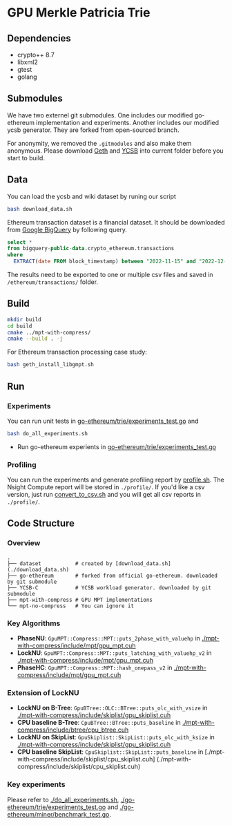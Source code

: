 # GPU Merkle Patricia Trie
## Dependencies
* crypto++ 8.7
* libxml2
* gtest
* golang

## Submodules
We have two externel git submodules. One includes our modified go-ethereum implementation and experiments. Another includes our modified ycsb generator. They are forked from open-sourced branch. 

For anonymity, we removed the `.gitmodules` and also make them anonymous. Please download [Geth](https://anonymous.4open.science/r/Accelerating-Merkle-Patricia-Trie-with-GPU-Geth/) and [YCSB](https://anonymous.4open.science/r/Accelerating-Merkle-Patricia-Trie-with-GPU-YCSB/) into current folder before you start to build.
## Data
You can load the ycsb and wiki dataset by runing our script
```sh
bash download_data.sh
```
Ethereum transaction dataset is a financial dataset. It should be downloaded from [Google BigQuery](https://cloud.google.com/blog/products/data-analytics/ethereum-bigquery-public-dataset-smart-contract-analytics) by following query.
```sql
select *
from bigquery-public-data.crypto_ethereum.transactions 
where 
  EXTRACT(date FROM block_timestamp) between "2022-11-15" and "2022-12-29"
```
The results need to be exported to one or multiple csv files and saved in `/ethereum/transactions/` folder.
## Build
```sh
mkdir build
cd build
cmake ../mpt-with-compress/
cmake --build . -j
```

For Ethereum transaction processing case study:
```sh
bash geth_install_libgmpt.sh
```

## Run
### Experiments
You can run unit tests in [go-ethereum/trie/experiments_test.go](./go-ethereum/trie/experiments_test.go) and 
``` sh
bash do_all_experiments.sh
```
* Run go-ethereum experients in [go-ethereum/trie/experiments_test.go](./go-ethereum/trie/experiments_test.go)
### Profiling
You can run the experiments and generate profiling report by [profile.sh](./profile.sh). The Nsight Compute report will be stored in `./profile/`. If you'd like a csv version, just run [convert_to_csv.sh](./convert_to_csv.sh) and you will get all csv reports in `./profile/`.

## Code Structure
### Overview
```
.
├── dataset           # created by [download_data.sh](./download_data.sh)
├── go-ethereum       # forked from official go-ethereum. downloaded by git submodule
├── YCSB-C            # YCSB workload generator. downloaded by git submodule
├── mpt-with-compress # GPU MPT implementations
└── mpt-no-compress   # You can ignore it
```
### Key Algorithms
* **PhaseNU**: `GpuMPT::Compress::MPT::puts_2phase_with_valuehp` in [./mpt-with-compress/include/mpt/gpu_mpt.cuh](./mpt-with-compress/include/mpt/gpu_mpt.cuh)
* **LockNU**: `GpuMPT::Compress::MPT::puts_latching_with_valuehp_v2` in [./mpt-with-compress/include/mpt/gpu_mpt.cuh](./mpt-with-compress/include/mpt/gpu_mpt.cuh)
* **PhaseHC**: `GpuMPT::Compress::MPT::hash_onepass_v2` in [./mpt-with-compress/include/mpt/gpu_mpt.cuh](./mpt-with-compress/include/mpt/gpu_mpt.cuh)
### Extension of LockNU
* **LockNU on B-Tree**: `GpuBTree::OLC::BTree::puts_olc_with_vsize` in [./mpt-with-compress/include/skiplist/gpu_skiplist.cuh](./mpt-with-compress/include/skiplist/gpu_skiplist.cuh)
* **CPU baseline B-Tree**: `CpuBTree::BTree::puts_baseline` in [./mpt-with-compress/include/btree/cpu_btree.cuh](./mpt-with-compress/include/btree/cpu_btree.cuh)
* **LockNU on SkipList**: `GpuSkiplist::SkipList::puts_olc_with_ksize` in [./mpt-with-compress/include/skiplist/gpu_skiplist.cuh](./mpt-with-compress/include/skiplist/gpu_skiplist.cuh)
* **CPU baseline SkipList**: `CpuSkiplist::SkipList::puts_baseline` in [./mpt-with-compress/include/skiplist/cpu_skiplist.cuh] (./mpt-with-compress/include/skiplist/cpu_skiplist.cuh)
### Key experiments
Please refer to [./do_all_experiments.sh](./do_all_experiments.sh), [./go-ethereum/trie/experiments_test.go](./go-ethereum/trie/experiments_test.go) and [./go-ethereum/miner/benchmark_test.go](./go-ethereum/miner/benchmark_test.go).



